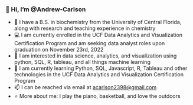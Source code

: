 ### 👋 Hi, I’m @Andrew-Carlson
- 🧬 I have a B.S. in biochemistry from the University of Central Florida, along with research and teaching experience in chemistry
- 💻 I am currently enrolled in the UCF Data Analytics and Visualization Certification Program and am seeking data analyst roles upon graduation on November 23rd, 2022
- 👀 I am interested in data science, analytics, and visualization using python, SQL, R, tableau, and all things machine learning
- 🌱 I am currently learning Python, SQL, Javascript, R, Tableau and other technologies in the UCF Data Analytics and Visualization Certification Program
- 📫 I can be reached via email at acarlson2398@gmail.com
- ⭐ More about me: I play the piano, basketball, and love the outdoors

<!---
Andrew-Carlson/Andrew-Carlson is a ✨ special ✨ repository because its `README.md` (this file) appears on your GitHub profile.
You can click the Preview link to take a look at your changes.
--->
